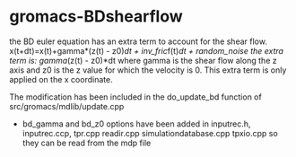 # gromacs-BDshearflow

the BD euler equation has an extra term to account for the shear flow.
x(t+dt)=x(t)+gamma*(z(t) - z0)*dt + inv_fric*f(t)*dt + random_noise
the extra term is:
gamma*(z(t) - z0)*dt
where gamma is the shear flow along the z axis and z0 is the z value for which the velocity is 0.  This extra term is only applied on the x coordinate.

The modification has been included in  the do_update_bd function of 
src/gromacs/mdlib/update.cpp


- bd_gamma and bd_z0 options have been added in
inputrec.h,
inputrec.ccp, 
tpr.cpp
readir.cpp
simulationdatabase.cpp
tpxio.cpp
so they can be read from the mdp file

